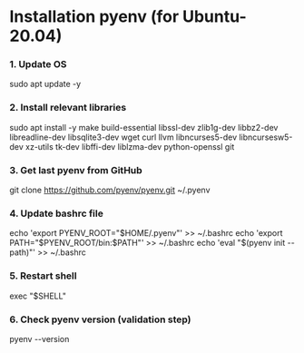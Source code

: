 # Installation pyenv (for Ubuntu-20.04)

### 1. Update OS
sudo apt update -y

### 2. Install relevant libraries
sudo apt install -y make build-essential libssl-dev zlib1g-dev libbz2-dev libreadline-dev libsqlite3-dev wget curl llvm libncurses5-dev libncursesw5-dev xz-utils tk-dev libffi-dev liblzma-dev python-openssl git

### 3. Get last pyenv from GitHub
git clone https://github.com/pyenv/pyenv.git ~/.pyenv

### 4. Update bashrc file
echo 'export PYENV_ROOT="$HOME/.pyenv"' >> ~/.bashrc
echo 'export PATH="$PYENV_ROOT/bin:$PATH"' >> ~/.bashrc
echo 'eval "$(pyenv init --path)"' >> ~/.bashrc

### 5. Restart shell
exec "$SHELL"

### 6. Check pyenv version (validation step)
pyenv --version
